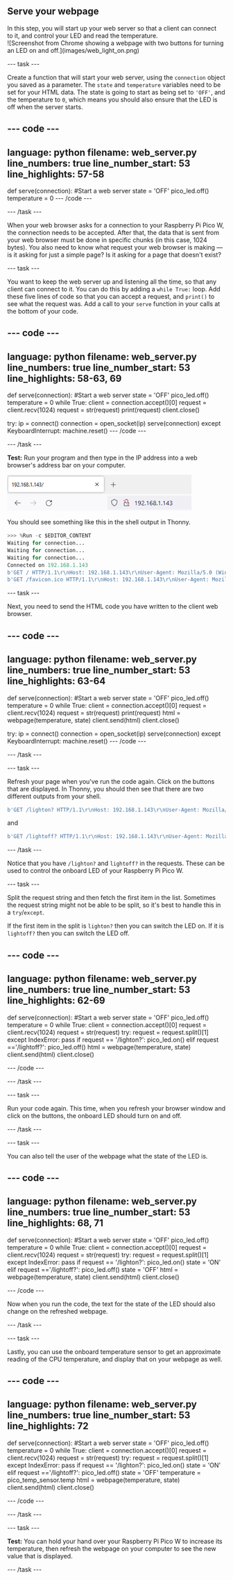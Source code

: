 ## Serve your webpage

<div style="display: flex; flex-wrap: wrap">
<div style="flex-basis: 200px; flex-grow: 1; margin-right: 15px;">
In this step, you will start up your web server so that a client can connect to it, and control your LED and read the temperature.
</div>
<div>
![Screenshot from Chrome showing a webpage with two buttons for turning an LED on and off.](images/web_light_on.png)
</div>
</div>

\--- task ---

Create a function that will start your web server, using the `connection` object you saved as a parameter. The `state` and `temperature` variables need to be set for your HTML data. The state is going to start as being set to `'OFF'`, and the temperature to `0`, which means you should also ensure that the LED is off when the server starts.

## --- code ---

language: python
filename: web_server.py
line_numbers: true
line_number_start: 53
line_highlights: 57-58
-----------------------------------------------------------

def serve(connection):
\#Start a web server
state = 'OFF'
pico_led.off()
temperature = 0
\--- /code ---

\--- /task ---

When your web browser asks for a connection to your Raspberry Pi Pico W, the connection needs to be accepted. After that, the data that is sent from your web browser must be done in specific chunks (in this case, 1024 bytes). You also need to know what request your web browser is making — is it asking for just a simple page? Is it asking for a page that doesn't exist?

\--- task ---

You want to keep the web server up and listening all the time, so that any client can connect to it. You can do this by adding a `while True:` loop. Add these five lines of code so that you can accept a request, and `print()` to see what the request was. Add a call to your `serve` function in your calls at the bottom of your code.

## --- code ---

language: python
filename: web_server.py
line_numbers: true
line_number_start: 53
line_highlights: 58-63, 69
---------------------------------------------------------------

def serve(connection):
\#Start a web server
state = 'OFF'
pico_led.off()
temperature = 0
while True:
client = connection.accept()[0]
request = client.recv(1024)
request = str(request)
print(request)
client.close()

try:
ip = connect()
connection = open_socket(ip)
serve(connection)
except KeyboardInterrupt:
machine.reset()
\--- /code ---

\--- /task ---

**Test:** Run your program and then type in the IP address into a web browser's address bar on your computer.

![A browser address bar with the IP of the Pico typed in.](images/browser_ip.png)

You should see something like this in the shell output in Thonny.

```python
>>> %Run -c $EDITOR_CONTENT
Waiting for connection...
Waiting for connection...
Waiting for connection...
Connected on 192.168.1.143
b'GET / HTTP/1.1\r\nHost: 192.168.1.143\r\nUser-Agent: Mozilla/5.0 (Windows NT 10.0; Win64; x64; rv:101.0) Gecko/20100101 Firefox/101.0\r\nAccept: text/html,application/xhtml+xml,application/xml;q=0.9,image/avif,image/webp,*/*;q=0.8\r\nAccept-Language: en-GB,en;q=0.5\r\nAccept-Encoding: gzip, deflate\r\nConnection: keep-alive\r\nUpgrade-Insecure-Requests: 1\r\n\r\n'
b'GET /favicon.ico HTTP/1.1\r\nHost: 192.168.1.143\r\nUser-Agent: Mozilla/5.0 (Windows NT 10.0; Win64; x64; rv:101.0) Gecko/20100101 Firefox/101.0\r\nAccept: image/avif,image/webp,*/*\r\nAccept-Language: en-GB,en;q=0.5\r\nAccept-Encoding: gzip, deflate\r\nConnection: keep-alive\r\nReferer: http://192.168.1.143/\r\n\r\n'
```

\--- task ---

Next, you need to send the HTML code you have written to the client web browser.

## --- code ---

language: python
filename: web_server.py
line_numbers: true
line_number_start: 53
line_highlights: 63-64
-----------------------------------------------------------

def serve(connection):
\#Start a web server
state = 'OFF'
pico_led.off()
temperature = 0
while True:
client = connection.accept()[0]
request = client.recv(1024)
request = str(request)
print(request)
html = webpage(temperature, state)
client.send(html)
client.close()

try:
ip = connect()
connection = open_socket(ip)
serve(connection)
except KeyboardInterrupt:
machine.reset()
\--- /code ---

\--- /task ---

\--- task ---

Refresh your page when you've run the code again. Click on the buttons that are displayed. In Thonny, you should then see that there are two different outputs from your shell.

```python
b'GET /lighton? HTTP/1.1\r\nHost: 192.168.1.143\r\nUser-Agent: Mozilla/5.0 (Windows NT 10.0; Win64; x64; rv:101.0) Gecko/20100101 Firefox/101.0\r\nAccept: text/html,application/xhtml+xml,application/xml;q=0.9,image/avif,image/webp,*/*;q=0.8\r\nAccept-Language: en-GB,en;q=0.5\r\nAccept-Encoding: gzip, deflate\r\nConnection: keep-alive\r\nReferer: http://192.168.1.143/\r\nUpgrade-Insecure-Requests: 1\r\n\r\n'
```

and

```python
b'GET /lightoff? HTTP/1.1\r\nHost: 192.168.1.143\r\nUser-Agent: Mozilla/5.0 (Windows NT 10.0; Win64; x64; rv:101.0) Gecko/20100101 Firefox/101.0\r\nAccept: text/html,application/xhtml+xml,application/xml;q=0.9,image/avif,image/webp,*/*;q=0.8\r\nAccept-Language: en-GB,en;q=0.5\r\nAccept-Encoding: gzip, deflate\r\nConnection: keep-alive\r\nReferer: http://192.168.1.143/lighton?\r\nUpgrade-Insecure-Requests: 1\r\n\r\n'
```

\--- /task ---

Notice that you have `/lighton?` and `lightoff?` in the requests. These can be used to control the onboard LED of your Raspberry Pi Pico W.

\--- task ---

Split the request string and then fetch the first item in the list. Sometimes the request string might not be able to be split, so it's best to handle this in a `try`/`except`.

If the first item in the split is `lighton?` then you can switch the LED on. If it is `lightoff?` then you can switch the LED off.

## --- code ---

language: python
filename: web_server.py
line_numbers: true
line_number_start: 53
line_highlights: 62-69
-----------------------------------------------------------

def serve(connection):
\#Start a web server
state = 'OFF'
pico_led.off()
temperature = 0
while True:
client = connection.accept()[0]
request = client.recv(1024)
request = str(request)
try:
request = request.split()[1]
except IndexError:
pass
if request == '/lighton?':
pico_led.on()
elif request =='/lightoff?':
pico_led.off()
html = webpage(temperature, state)
client.send(html)
client.close()

\--- /code ---

\--- /task ---

\--- task ---

Run your code again. This time, when you refresh your browser window and click on the buttons, the onboard LED should turn on and off.

\--- /task ---

\--- task ---

You can also tell the user of the webpage what the state of the LED is.

## --- code ---

language: python
filename: web_server.py
line_numbers: true
line_number_start: 53
line_highlights: 68, 71
------------------------------------------------------------

def serve(connection):
\#Start a web server
state = 'OFF'
pico_led.off()
temperature = 0
while True:
client = connection.accept()[0]
request = client.recv(1024)
request = str(request)
try:
request = request.split()[1]
except IndexError:
pass
if request == '/lighton?':
pico_led.on()
state = 'ON'
elif request =='/lightoff?':
pico_led.off()
state = 'OFF'
html = webpage(temperature, state)
client.send(html)
client.close()

\--- /code ---

Now when you run the code, the text for the state of the LED should also change on the refreshed webpage.

\--- /task ---

\--- task ---

Lastly, you can use the onboard temperature sensor to get an approximate reading of the CPU temperature, and display that on your webpage as well.

## --- code ---

language: python
filename: web_server.py
line_numbers: true
line_number_start: 53
line_highlights: 72
--------------------------------------------------------

def serve(connection):
\#Start a web server
state = 'OFF'
pico_led.off()
temperature = 0
while True:
client = connection.accept()[0]
request = client.recv(1024)
request = str(request)
try:
request = request.split()[1]
except IndexError:
pass
if request == '/lighton?':
pico_led.on()
state = 'ON'
elif request =='/lightoff?':
pico_led.off()
state = 'OFF'
temperature = pico_temp_sensor.temp
html = webpage(temperature, state)
client.send(html)
client.close()

\--- /code ---

\--- /task ---

\--- task ---

**Test:** You can hold your hand over your Raspberry Pi Pico W to increase its temperature, then refresh the webpage on your computer to see the new value that is displayed.

\--- /task ---
